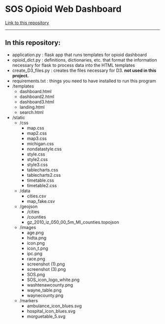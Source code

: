 # SOS Opioid Web Dashboard

[Link to this repository](https://github.com/choisteph/SOSFlaskDashboard)

---

## In this repository:
- application.py : flask app that runs templates for opioid dashboard
- opioid_dict.py : definitions, dictionaries, etc. that format the information necessary for flask to process data into the HTML templates
- create_D3_files.py : creates the files necessary for D3. **not used in this project.**
- requirements.txt : things you need to have installed to run this program
- /templates
    - dashboard.html
    - dashboard2.html
    - dashboard3.html
    - landing.html
    - search.html
- /static
    - /css
        - map.css
        - map2.css
        - map3.css
        - michigan.css
        - nondatastyle.css
        - style.css
        - style2.css
        - style3.css
        - tablecharts.css
        - tablecharts2.css
        - timetable.css
        - timetable2.css
    - /data
        - cities.csv
        - map_fake.csv
    - /geojson
        - /cities
        - /counties
        - gz_2010_iz_050_00_5m_MI_counties.topojson
    - /images
        - age.png
        - hidta.png
        - icon.png
        - icon_t.png
        - ipc.png
        - race.png
        - screenshot (1).png
        - screenshot (3).png
        - SOS.png
        - SOS_icon_logo_white.png
        - washtenawcounty.png
        - wayne_table.png
        - waynecounty.png
    - /markers
        - ambulance_icon_blues.svg
        - hospital_icon_blues.svg
        - morguetable_5.svg
